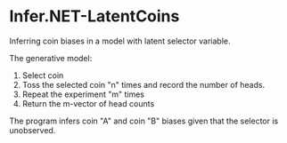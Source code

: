 # Infer.NET-LatentCoins
Inferring coin biases in a model with latent selector variable.

The generative model:
1. Select coin
2. Toss the selected coin "n" times and record the number of heads.
3. Repeat the experiment "m" times
4. Return the m-vector of head counts

The program infers coin "A" and coin "B" biases given that the selector is unobserved.
